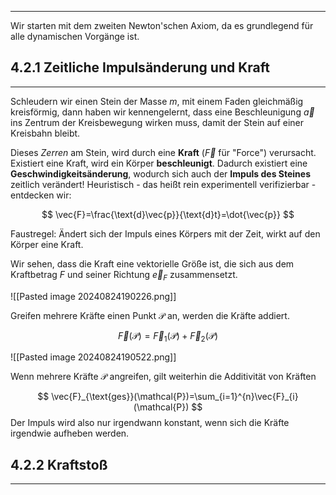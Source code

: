 ***

Wir starten mit dem zweiten Newton'schen Axiom, da es grundlegend für alle dynamischen Vorgänge ist.
## 4.2.1 Zeitliche Impulsänderung und Kraft
***

Schleudern wir einen Stein der Masse $m$, mit einem Faden gleichmäßig kreisförmig, dann haben wir kennengelernt, dass eine Beschleunigung $\vec{a}$ ins Zentrum der Kreisbewegung wirken muss, damit der Stein auf einer Kreisbahn bleibt.

Dieses *Zerren* am Stein, wird durch eine **Kraft** ($\vec{F}$ für "Force") verursacht. Existiert eine Kraft, wird ein Körper **beschleunigt**. Dadurch existiert eine **Geschwindigkeitsänderung**, wodurch sich auch der **Impuls des Steines** zeitlich verändert! Heuristisch - das heißt rein experimentell verifizierbar - entdecken wir:

$$
\vec{F}=\frac{\text{d}\vec{p}}{\text{d}t}=\dot{\vec{p}}
$$

Faustregel: Ändert sich der Impuls eines Körpers mit der Zeit, wirkt auf den Körper eine Kraft.

Wir sehen, dass die Kraft eine vektorielle Größe ist, die sich aus dem Kraftbetrag $F$ und seiner Richtung $\vec{e}_{F}$ zusammensetzt.

![[Pasted image 20240824190226.png]]

Greifen mehrere Kräfte einen Punkt $\mathcal{P}$ an, werden die Kräfte addiert.

$$
\vec{F}(\mathcal{P})=\vec{F}_{1}(\mathcal{P})+\vec{F}_{2}(\mathcal{P})
$$

![[Pasted image 20240824190522.png]]

Wenn mehrere Kräfte $\mathcal{P}$ angreifen, gilt weiterhin die Additivität von Kräften

$$
\vec{F}_{\text{ges}}(\mathcal{P})=\sum_{i=1}^{n}\vec{F}_{i}(\mathcal{P})
$$
Der Impuls wird also nur irgendwann konstant, wenn sich die Kräfte irgendwie aufheben werden.

## 4.2.2 Kraftstoß
***

